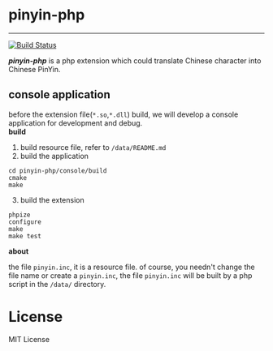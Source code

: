 # pinyin-php #

----------

[![Build Status](https://drone.io/github.com/duguying/pinyin-php/status.png)](https://drone.io/github.com/duguying/pinyin-php/latest)

***pinyin-php*** is a php extension which could translate Chinese character into Chinese PinYin.

## console application ##
before the extension file(`*.so`,`*.dll`) build, we will develop a console application for development and debug. <br>
**build**

1. build resource file, refer to `/data/README.md`
2. build the application<br>

```
cd pinyin-php/console/build
cmake
make
```

3. build the extension<br>

```
phpize
configure
make
make test
```

**about**

the file `pinyin.inc`, it is a resource file. of course, you needn't change the file name or create a `pinyin.inc`, the file `pinyin.inc` will be built by a php script in the `/data/` directory. 

# License #

MIT License
